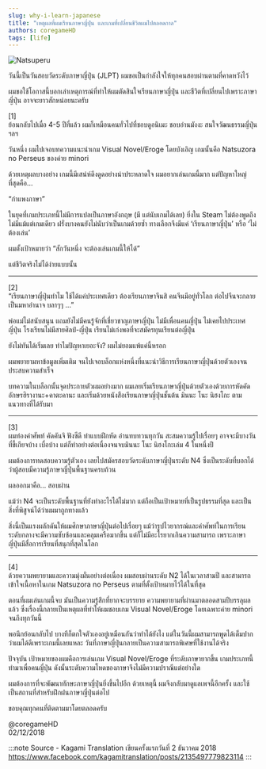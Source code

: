 ```yaml
---
slug: why-i-learn-japanese
title: "เหตุผลที่ผมเรียนภาษาญี่ปุ่น และเกมที่เปลี่ยนชีวิตผมไปตลอดกาล"
authors: coregameHD
tags: [life]
---
```


![Natsuperu](https://res.cloudinary.com/kagamiweb/image/upload/v1631607542/blog/natsuperu.jpg)

วันนี้เป็นวันสอบวัดระดับภาษาญี่ปุ่น (JLPT) ผมขอเป็นกำลังใจให้ทุกคนสอบผ่านตามที่คาดหวังไว้

ผมขอใช้โอกาสนี้บอกเล่าเหตุการณ์ที่ทำให้ผมตัดสินใจเรียนภาษาญี่ปุ่น และชีวิตที่เปลี่ยนไปเพราะภาษาญี่ปุ่น อาจจะยาวสักหน่อยนะครับ

<!-- truncate -->

[1]  
ย้อนกลับไปเมื่อ 4-5 ปีที่แล้ว ผมก็เหมือนคนทั่วไปที่ชอบดูอนิเมะ ชอบอ่านมังงะ สนใจวัฒนธรรมญี่ปุ่น ฯลฯ

วันหนึ่ง ผมไปเจอบทความแนะนำเกม Visual Novel/Eroge โดยบังเอิญ เกมนั้นคือ Natsuzora no Perseus ของค่าย minori

ด้วยเหตุผลบางอย่าง เกมนี้มีเสน่ห์ดึงดูดอย่างน่าประหลาดใจ ผมอยากเล่นเกมนี้มาก แต่ปัญหาใหญ่ที่สุดคือ…

“กำแพงภาษา”

ในยุคที่เกมประเภทนี้ไม่มีการแปลเป็นภาษาอังกฤษ (มี แต่นับเกมได้เลย) ยิ่งใน Steam ไม่ต้องพูดถึง ไม่มีแม้แต่เกมเดียว ฝรั่งบางคนยังไม่นับว่าเป็นเกมด้วยซ้ำ ทางเลือกจึงมีแค่ ‘เรียนภาษาญี่ปุ่น’ หรือ ‘ไม่ต้องเล่น’

ผมตั้งเป้าหมายว่า “สักวันหนึ่ง จะต้องเล่นเกมนี้ให้ได้”

แต่ชีวิตจริงไม่ได้ง่ายแบบนั้น

---

[2]  
“เรียนภาษาญี่ปุ่นทำไม ใช้ได้แค่ประเทศเดียว ต้องเรียนภาษาจีนสิ คนจีนมีอยู่ทั่วโลก ต่อไปจีนจะกลายเป็นมหาอำนาจ บลาๆๆ …”

พ่อแม่ไม่สนับสนุน แถมยังไม่มีคนรู้จักที่เชี่ยวชาญภาษาญี่ปุ่น ไม่มีเพื่อนคนญี่ปุ่น ไม่เคยไปประเทศญี่ปุ่น โรงเรียนไม่มีสายศิลป์-ญี่ปุ่น เรียนไม่เก่งพอที่จะสมัครทุนเรียนต่อญี่ปุ่น

ยังไม่ทันได้เริ่มเลย ทำไมปัญหาเยอะจัง? ผมไม่ยอมแพ้แค่นี้หรอก

ผมพยายามหาข้อมูลเพิ่มเติม จนไปเจอบล็อกแห่งหนึ่งที่แนะนำวิธีการเรียนภาษาญี่ปุ่นด้วยตัวเองจนประสบความสำเร็จ

บทความในบล็อกนั้นจุดประกายตัวผมอย่างมาก ผมเลยเริ่มเรียนภาษาญี่ปุ่นด้วยตัวเองด้วยการหัดคัดอักษรฮิรางานะ+คาตะคานะ และเริ่มด้วยหนังสือเรียนภาษาญี่ปุ่นชั้นต้น มินนะ โนะ นิฮงโกะ ตามแนวทางที่ได้รับมา

---

[3]  
ผมท่องคำศัพท์ คัดคันจิ ฟังซีดี ทำแบบฝึกหัด อ่านทบทวนทุกวัน สะสมความรู้ไปเรื่อยๆ อาจจะมีบางวันที่ขี้เกียจบ้าง เบื่อบ้าง แต่ก็ทำอย่างต่อเนื่องจนจบมินนะ โนะ นิฮงโกะเล่ม 4 ในหนึ่งปี

ผมต้องการทดสอบความรู้ตัวเอง เลยไปสมัครสอบวัดระดับภาษาญี่ปุ่นระดับ N4 ซึ่งเป็นระดับที่บอกได้ว่าผู้สอบมีความรู้ภาษาญี่ปุ่นพื้นฐานครบถ้วน

ผลออกมาคือ… สอบผ่าน

แม้ว่า N4 จะเป็นระดับพื้นฐานที่ยังทำอะไรได้ไม่มาก แต่ถือเป็นเป้าหมายที่เป็นรูปธรรมที่สุด และเป็นสิ่งที่พิสูจน์ได้ว่าผมมาถูกทางแล้ว

สิ่งนี้เป็นแรงผลักดันให้ผมศึกษาภาษาญี่ปุ่นต่อไปเรื่อยๆ แม้ว่ารูปไวยากรณ์และคำศัพท์ในการเรียนระดับกลางจะมีความซับซ้อนและคลุมเครือมากขึ้น แต่ก็ไม่มีอะไรยากเกินความสามารถ เพราะภาษาญี่ปุ่นมีสื่อการเรียนที่สนุกที่สุดในโลก

---

[4]  
ด้วยความพยายามและความมุ่งมั่นอย่างต่อเนื่อง ผมสอบผ่านระดับ N2 ได้ในเวลาสามปี และสามารถเข้าใจเนื้อหาในเกม Natsuzora no Perseus ตามที่ตั้งเป้าหมายไว้ได้ในที่สุด

ตอนที่ผมเล่นเกมนี้จบ มันเป็นความรู้สึกที่ยากจะบรรยาย ความพยายามที่ผ่านมาตลอดสามปีบรรลุผลแล้ว ซึ่งเรื่องนี้กลายเป็นเหตุผลที่ทำให้ผมชอบเกม Visual Novel/Eroge โดยเฉพาะค่าย minori จนถึงทุกวันนี้

พอนึกย้อนกลับไป บางทีก็ตกใจตัวเองอยู่เหมือนกันว่าทำได้ยังไง แต่ในวันนี้ผมสามารถพูดได้เต็มปากว่าผมได้ดีเพราะเกมนี้เลยแหละ วันที่ภาษาญี่ปุ่นกลายเป็นความสามารถพิเศษที่ใช้งานได้จริง

ปัจจุบัน เป้าหมายของผมคือการเล่นเกม Visual Novel/Eroge ที่ระดับภาษายากขึ้น เกมประเภทนี้ทำมาเพื่อคนญี่ปุ่น ดังนั้นระดับความโหดของภาษาจึงไม่มีความปราณีแต่อย่างใด

ผมต้องการที่จะพัฒนาทักษะภาษาญี่ปุ่นยิ่งขึ้นไปอีก ด้วยเหตุนี้ ผมจึงกลับมาดูแลเพจนี้อีกครั้ง และใช้เป็นสถานที่สำหรับฝึกฝนภาษาญี่ปุ่นต่อไป

ขอบคุณทุกคนที่ติดตามมาโดยตลอดครับ

@coregameHD  
02/12/2018

:::note Source - Kagami Translation
เขียนครั้งแรกวันที่ 2 ธันวาคม 2018
https://www.facebook.com/kagamitranslation/posts/2135497779823114
:::

